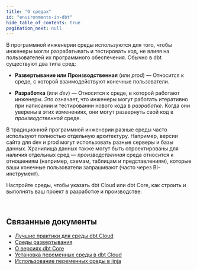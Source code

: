```yaml
---
title: "О средах"
id: "environments-in-dbt"
hide_table_of_contents: true
pagination_next: null
---
```


В программной инженерии среды используются для того, чтобы инженеры могли разрабатывать и тестировать код, не влияя на пользователей их программного обеспечения. Обычно в dbt существуют два типа сред:

- **Развертывание или Производственная** (или _prod_) &mdash; Относится к среде, с которой взаимодействуют конечные пользователи.

- **Разработка** (или _dev_) &mdash; Относится к среде, в которой работают инженеры. Это означает, что инженеры могут работать итеративно при написании и тестировании нового кода в _разработке_. Когда они уверены в этих изменениях, они могут развернуть свой код в _производственной_ среде.

В традиционной программной инженерии разные среды часто используют полностью отдельную архитектуру. Например, версии сайта для dev и prod могут использовать разные серверы и базы данных. <Term id="data-warehouse">Хранилища данных</Term> также могут быть спроектированы для наличия отдельных сред &mdash; _производственная_ среда относится к отношениям (например, схемам, таблицам и <Term id="view">представлениям</Term>), которые ваши конечные пользователи запрашивают (часто через BI-инструмент).

Настройте среды, чтобы указать dbt Cloud или dbt Core, как строить и выполнять ваш проект в разработке и производстве:

<div className="grid--2-col">

<Card
    title="Среды в dbt Cloud"
    body="Бесшовно настраивайте среды разработки и развертывания в dbt Cloud, чтобы контролировать, как ваш проект выполняется как в dbt Cloud IDE, так и в dbt Cloud CLI, и в dbt заданиях."
    link="/docs/dbt-cloud-environments"
    icon="dbt-bit"/>

<Card
    title="Среды в dbt Core"
    body="Настройка и поддержка отдельных сред развертывания и разработки с использованием целей в файле профиля"
    link="/docs/core/dbt-core-environments"
    icon="command-line"/>

</div> <br />

## Связанные документы

- [Лучшие практики для среды dbt Cloud](/guides/set-up-ci)
- [Среды развертывания](/docs/deploy/deploy-environments)
- [О версиях dbt Core](/docs/dbt-versions/core)
- [Установка переменных среды в dbt Cloud](/docs/build/environment-variables#special-environment-variables)
- [Использование переменных среды в jinja](/reference/dbt-jinja-functions/env_var)